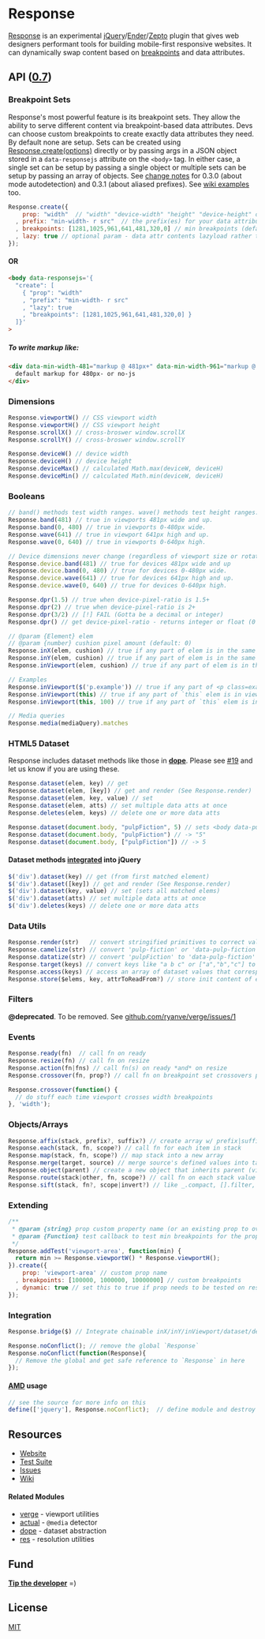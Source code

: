 # Response
[Response](http://responsejs.com) is an experimental [jQuery](http://jquery.com)/[Ender](https://github.com/ender-js/Ender)/[Zepto](http://zeptojs.com) plugin that gives web designers performant tools for building mobile-first responsive websites. It can dynamically swap content based on [breakpoints](#breakpoint-sets) and data attributes.

## API ([0.7](../../releases))

### Breakpoint Sets

Response's most powerful feature is its breakpoint sets. They allow the ability to serve different content via breakpoint-based data attributes. Devs can choose custom breakpoints to create exactly data attributes they need. By default none are setup. Sets can be created using [Response.create(options)](http://responsejs.com/#create) directly or by passing args in a JSON object stored in a `data-responsejs` attribute on the `<body>` tag. In either case, a single set can be setup by passing a single object or multiple sets can be setup by passing an array of objects. See [change notes](CHANGELOG.md) for 0.3.0 (about mode autodetection) and 0.3.1 (about aliased prefixes). See [wiki examples](../../wiki/how-to-create-breakpoint-sets) too.

```js
Response.create({
    prop: "width"  // "width" "device-width" "height" "device-height" or "device-pixel-ratio"
  , prefix: "min-width- r src"  // the prefix(es) for your data attributes (aliases are optional)
  , breakpoints: [1281,1025,961,641,481,320,0] // min breakpoints (defaults for width/device-width)
  , lazy: true // optional param - data attr contents lazyload rather than whole page at once
});
```

#### OR

```html
<body data-responsejs='{ 
  "create": [
    { "prop": "width"
    , "prefix": "min-width- r src"
    , "lazy": true
    , "breakpoints": [1281,1025,961,641,481,320,0] }
  ]}'
>
```

##### To write markup like:

```html
<div data-min-width-481="markup @ 481px+" data-min-width-961="markup @ 961px+">
  default markup for 480px- or no-js
</div>
```

### Dimensions

```js
Response.viewportW() // CSS viewport width
Response.viewportH() // CSS viewport height
Response.scrollX() // cross-broswer window.scrollX
Response.scrollY() // cross-broswer window.scrollY

Response.deviceW() // device width
Response.deviceH() // device height
Response.deviceMax() // calculated Math.max(deviceW, deviceH)
Response.deviceMin() // calculated Math.min(deviceW, deviceH)
```

### Booleans

```js
// band() methods test width ranges. wave() methods test height ranges:
Response.band(481) // true in viewports 481px wide and up.
Response.band(0, 480) // true in viewports 0-480px wide.
Response.wave(641) // true in viewport 641px high and up.
Response.wave(0, 640) // true in viewports 0-640px high.

// Device dimensions never change (regardless of viewport size or rotation)
Response.device.band(481) // true for devices 481px wide and up
Response.device.band(0, 480) // true for devices 0-480px wide.
Response.device.wave(641) // true for devices 641px high and up.
Response.device.wave(0, 640) // true for devices 0-640px high.

Response.dpr(1.5) // true when device-pixel-ratio is 1.5+
Response.dpr(2) // true when device-pixel-ratio is 2+
Response.dpr(3/2) // [!] FAIL (Gotta be a decimal or integer)
Response.dpr() // get device-pixel-ratio - returns integer or float (0 if undetectable)

// @param {Element} elem
// @param {number} cushion pixel amount (default: 0)
Response.inX(elem, cushion) // true if any part of elem is in the same x axis range as viewport
Response.inY(elem, cushion) // true if any part of elem is in the same y axis range as viewport
Response.inViewport(elem, cushion) // true if any part of elem is in the viewport

// Examples
Response.inViewport($('p.example')) // true if any part of <p class=example> is in viewport (exact)
Response.inViewport(this) // true if any part of `this` elem is in viewport (exact)
Response.inViewport(this, 100) // true if any part of `this` elem is in viewport (or w/in 100px of it)

// Media queries
Response.media(mediaQuery).matches
```

### HTML5 Dataset

Response includes dataset methods like those in [<b>dope</b>](https://github.com/ryanve/dope). Please see [#19](../../issues/19) and let us know if you are using these.

```js
Response.dataset(elem, key) // get
Response.dataset(elem, [key]) // get and render (See Response.render)
Response.dataset(elem, key, value) // set
Response.dataset(elem, atts) // set multiple data atts at once
Response.deletes(elem, keys) // delete one or more data atts

Response.dataset(document.body, "pulpFiction", 5) // sets <body data-pulp-fiction="5">
Response.dataset(document.body, "pulpFiction") // -> "5"
Response.dataset(document.body, ["pulpFiction"]) // -> 5
```

#### Dataset methods [integrated](#integration) into jQuery

```js
$('div').dataset(key) // get (from first matched element)
$('div').dataset([key]) // get and render (See Response.render)
$('div').dataset(key, value) // set (sets all matched elems)
$('div').dataset(atts) // set multiple data atts at once
$('div').deletes(keys) // delete one or more data atts
```

### Data Utils

```js
Response.render(str)   // convert stringified primitives to correct value e.g. "true" to true 
Response.camelize(str) // convert 'pulp-fiction' or 'data-pulp-fiction' to pulpFiction
Response.datatize(str) // convert 'pulpFiction' to 'data-pulp-fiction'
Response.target(keys) // convert keys like "a b c" or ["a","b","c"] to $("[data-a],[data-b],[data-c]")
Response.access(keys) // access an array of dataset values that correspond to an array of dataset keys
Response.store($elems, key, attrToReadFrom?) // store init content of each elem to data key
```

### Filters

**@deprecated**. To be removed. See [github.com/ryanve/verge/issues/1](https://github.com/ryanve/verge/issues/1)

### Events

```js
Response.ready(fn)  // call fn on ready
Response.resize(fn) // call fn on resize
Response.action(fn|fns) // call fn(s) on ready *and* on resize
Response.crossover(fn, prop?) // call fn on breakpoint set crossovers points

Response.crossover(function() {
  // do stuff each time viewport crosses width breakpoints
}, 'width');
```

### Objects/Arrays

```js
Response.affix(stack, prefix?, suffix?) // create array w/ prefix|suffix added to each stack value
Response.each(stack, fn, scope?) // call fn for each item in stack
Response.map(stack, fn, scope?) // map stack into a new array
Response.merge(target, source) // merge source's defined values into target
Response.object(parent) // create a new object that inherits parent (via Object.create where possible)
Response.route(stack|other, fn, scope?) // call fn on each stack value or on a non-stack
Response.sift(stack, fn?, scope|invert?) // like _.compact, [].filter, and jQuery.grep
```

### Extending

```js
/**
 * @param {string} prop custom property name (or an existing prop to override)
 * @param {Function} test callback to test min breakpoints for the prop
 */
Response.addTest('viewport-area', function(min) {
  return min >= Response.viewportW() * Response.viewportH();
}).create({
    prop: 'viewport-area' // custom prop name
  , breakpoints: [100000, 1000000, 10000000] // custom breakpoints
  , dynamic: true // set this to true if prop needs to be tested on resize
});
```

### Integration

```js
Response.bridge($) // Integrate chainable inX/inY/inViewport/dataset/deletes methods into $.fn
```

```js
Response.noConflict(); // remove the global `Response`
Response.noConflict(function(Response){  
  // Remove the global and get safe reference to `Response` in here
});
```

#### [AMD](https://github.com/amdjs/amdjs-api/wiki/AMD) usage

```js
// see the source for more info on this
define(['jquery'], Response.noConflict);  // define module and destroy global
```

## Resources

- [Website](http://responsejs.com/)
- [Test Suite](http://responsejs.com/test/)
- [Issues](../../issues)
- [Wiki](../../wiki)

#### Related Modules

- [verge](https://github.com/ryanve/verge) - viewport utilities
- [actual](https://github.com/ryanve/actual) - `@media` detector
- [dope](https://github.com/ryanve/dope) - dataset abstraction
- [res](https://github.com/ryanve/res) - resolution utilities

## Fund

<b>[Tip the developer](https://www.gittip.com/ryanve/)</b> =)

## License

[MIT](http://opensource.org/licenses/MIT)